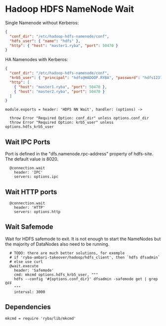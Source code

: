 
# Hadoop HDFS NameNode Wait

Single Namenode without Kerberos:

```json
{
  "conf_dir": "/etc/hadoop-hdfs-namenode/conf",
  "hdfs_user": { "name": "hdfs" },
  "http": { "host": "master1.ryba", "port": 50470 }
}
```

HA Namenodes with Kerberos:

```json
{
  "conf_dir": "/etc/hadoop-hdfs-namenode/conf",
  "krb5_user": { "principal": "hdfs@HADOOP.RYBA", "password": "hdfs123" },
  "http": [
    { "host": "master1.ryba", "port": 50470 },
    { "host": "master2.ryba", "port": 50470 }
  ]
}
```

    module.exports = header: 'HDFS NN Wait', handler: (options) ->
      
      throw Error "Required Option: conf_dir" unless options.conf_dir
      throw Error "Required Option: krb5_user" unless options.hdfs_krb5_user

## Wait IPC Ports

Port is defined in the "dfs.namenode.rpc-address" property of hdfs-site. The default
value is 8020.

      @connection.wait
        header: 'IPC'
        servers: options.ipc

## Wait HTTP ports

      @connection.wait
        header: 'HTTP'
        servers: options.http

## Wait Safemode

Wait for HDFS safemode to exit. It is not enough to start the NameNodes but the
majority of DataNodes also need to be running.

      # TODO: there are much better solutions, for exemple
      # if 'ryba-ambari-takeover/hadoop/hdfs_client', then `hdfs dfsadmin`
      # else use curl
      @wait.execute
        header: 'Safemode'
        cmd: mkcmd options.hdfs_krb5_user, """
        hdfs --config '#{options.conf_dir}' dfsadmin -safemode get | grep OFF
        """
        interval: 3000

## Dependencies

    mkcmd = require 'ryba/lib/mkcmd'
